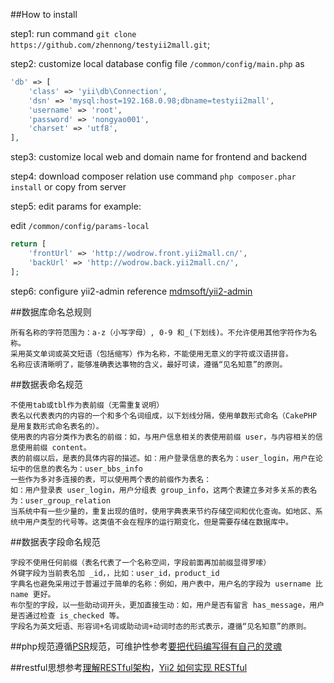 ##How to install

step1: run command `git clone https://github.com/zhennong/testyii2mall.git`;

step2: customize local database config file `/common/config/main.php` as

```php
'db' => [
    'class' => 'yii\db\Connection',
    'dsn' => 'mysql:host=192.168.0.98;dbname=testyii2mall',
    'username' => 'root',
    'password' => 'nongyao001',
    'charset' => 'utf8',
],
```

step3: customize local web and domain name for frontend and backend

step4: download composer relation use command `php composer.phar install` or copy from server

step5: edit params for example:

edit `/common/config/params-local`

```php
return [
    'frontUrl' => 'http://wodrow.front.yii2mall.cn/',
    'backUrl' => 'http://wodrow.back.yii2mall.cn/',
];
```

step6: configure yii2-admin reference [mdmsoft/yii2-admin](https://github.com/mdmsoft/yii2-admin)

##数据库命名总规则

	所有名称的字符范围为：a-z（小写字母）, 0-9 和_(下划线)。不允许使用其他字符作为名称。
	采用英文单词或英文短语（包括缩写）作为名称，不能使用无意义的字符或汉语拼音。
	名称应该清晰明了，能够准确表达事物的含义，最好可读，遵循“见名知意”的原则。

##数据表命名规范

	不使用tab或tbl作为表前缀（无需重复说明）
	表名以代表表内的内容的一个和多个名词组成，以下划线分隔，使用单数形式命名（CakePHP 是用复数形式命名表名的）。
	使用表的内容分类作为表名的前缀：如，与用户信息相关的表使用前缀 user，与内容相关的信息使用前缀 content。
	表的前缀以后，是表的具体内容的描述。如：用户登录信息的表名为：user_login，用户在论坛中的信息的表名为：user_bbs_info
	一些作为多对多连接的表，可以使用两个表的前缀作为表名：
	如：用户登录表 user_login，用户分组表 group_info，这两个表建立多对多关系的表名为：user_group_relation
	当系统中有一些少量的，重复出现的值时，使用字典表来节约存储空间和优化查询。如地区、系统中用户类型的代号等。这类值不会在程序的运行期变化，但是需要存储在数据库中。

##数据表字段命名规范

	字段不使用任何前缀（表名代表了一个名称空间，字段前面再加前缀显得罗嗦）
	外键字段为当前表名加 _id，，比如：user_id，product_id
	字典名也避免采用过于普遍过于简单的名称：例如，用户表中，用户名的字段为 username 比 name 更好。
	布尔型的字段，以一些助动词开头，更加直接生动：如，用户是否有留言 has_message，用户是否通过检查 is_checked 等。
	字段名为英文短语、形容词+名词或助动词+动词时态的形式表示，遵循“见名知意”的原则。

##php规范遵循[PSR](https://github.com/hfcorriez/fig-standards)规范，可维护性参考[要把代码编写得有自己的灵魂](http://www.yiichina.com/topic/6388)

##restful思想参考[理解RESTful架构](http://www.ruanyifeng.com/blog/2011/09/restful)，[Yii2 如何实现 RESTful](http://www.getyii.com/topic/default/view/4)